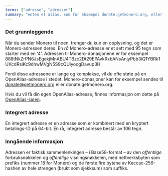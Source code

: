 ```yaml
---
terms: ["adresse", "adresser"]
summary: "enten et alias, som for eksempel donate.getmonero.org, eller et sett med 95 tegn som starter med en 4"
---
```


### Det grunnleggende

Når du sender Monero til noen, trenger du kun én opplysning, og det er Monero-adressen deres. En *rå* Monero-adresse er et sett med 95 tegn som starter med en '4'. Adressen til Monero-donasjonene er for eksempel <span class="long-term">888tNkZrPN6JsEgekjMnABU4TBzc2Dt29EPAvkRxbANsAnjyPbb3iQ1YBRk1UXcdRsiKc9dhwMVgN5S9cQUiyoogDavup3H</span>.

Fordi disse adressene er lange og komplekse, vil du ofte støte på en OpenAlias-adresse i stedet. Monero-donasjoner kan for eksempel sendes til <span class="long-term">donate@getmonero.org</span> eller <span class="long-term">donate.getmonero.org</span>.

Hvis du vil få din egen OpenAlias-adresse, finnes informasjon om dette på [OpenAlias-siden](/the-monero-project/).

### Integrert adresse

En integrert adresse er en adresse som er kombinert med en kryptert betalings-ID på 64-bit. En rå, integrert adresse består av 106 tegn.

### Inngående informasjon

Adressen er faktisk sammenlenkingen – i Base58-format – av den *offentlige* forbruksnøkkelen og *offentlige* visningsnøkkelen, med nettverksbyten som prefiks (nummer 18 for Monero) og de første fire bytene av Keccac-256-hashen av hele strengen (brukt som sjekksum) som suffiks.